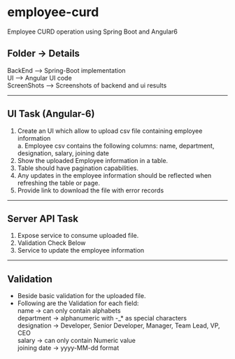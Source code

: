 # employee-curd
Employee CURD operation using Spring Boot and Angular6

Folder -> Details
------------------
BackEnd --> Spring-Boot implementation<br>
UI --> Angular UI code<br>
ScreenShots --> Screenshots of backend and ui results<br>

--------------------------------------------------------------------------------------------------------------------
UI Task (Angular-6)
--------------------------------------------------------------------------------------------------------------------
1. Create an UI which allow to upload csv file containing employee information<br>
     a. Employee csv contains the following columns: name, department, designation, salary, joining date
2. Show the uploaded Employee information in a table.
3. Table should have pagination capabilities.
4. Any updates in the employee information should be reflected when refreshing the table or page.
5. Provide link to download the file with error records

--------------------------------------------------------------------------------------------------------------------
Server API Task
--------------------------------------------------------------------------------------------------------------------
1. Expose service to consume uploaded file.
2. Validation Check Below
3. Service to update the employee information

--------------------------------------------------------------------------------------------------------------------
Validation
--------------------------------------------------------------------------------------------------------------------
* Beside basic validation for the uploaded file.
* Following are the Validation for each field:<br>
     name -> can only contain alphabets<br>
     department -> alphanumeric with -_* as special characters<br>
     designation -> Developer, Senior Developer, Manager, Team Lead, VP, CEO<br>
     salary -> can only contain Numeric value<br>
     joining date -> yyyy-MM-dd format
